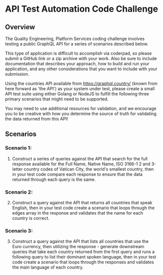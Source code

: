 # API Test Automation Code Challenge

## Overview

The Quality Engineering, Platform Services coding challenge involves testing a public GraphQL API for a series of scenarios described below.

This type of application is difficult to accomplish via coderpad, so please submit a GitHub link or a zip archive with your work. Also be sure to include documentation that describes your approach, how to build and run your application, and any other considerations that you want to include with your submission. 

Using the countries API available from https://graphql.country/ (known from here forward as 'the API') as your system under test, please create a small API test suite using either Golang or NodeJS to fulfill the following three primary scenarios that might need to be supported.

You may need to use additional resources for validation, and we encourage you to be creative with how you determine the source of truth for validating the data returned from this API! 

## Scenarios

### Scenario 1: 

1. Construct a series of queries against the API that search for the full response available for the Full Name, Native Name, ISO 3166-1 2 and 3-letter country codes of Vatican City, the world's smallest country, then in your test code compare each response to ensure that the data returned through each query is the same. 

### Scenario 2: 

2. Construct a query against the API that returns all countries that speak English, then in your test code create a scenario that loops through the edges array in the response and validates that the name for each country is correct.
  
### Scenario 3:

3. Construct a query against the API that lists all countries that use the Euro currency, then utilizing the response - generate downstream queries that take each country returned from the first query and runs a following query to list their dominant spoken language, then in your test code create a scenario that loops through the responses and validates the main language of each country. 

